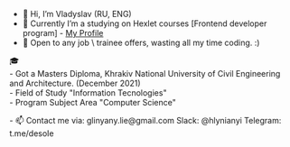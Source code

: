 - 👋 Hi, I’m Vladyslav (RU, ENG)
- 👀 Currently I’m a studying on Hexlet courses [Frontend developer program] - <a href="https://ru.hexlet.io/u/glinyany">My Profile</a>
- 💞️ Open to any job \ trainee offers, wasting all my time coding. :)
<p>🎓<br>- Got a Masters Diploma, Khrakiv National University of Civil Engineering and Architecture. (December 2021)
<br>- Field of Study "Information Tecnologies"
<br>- Program Subject Area "Computer Science" </p>
- 📫 Contact me via:
        glinyany.lie@gmail.com
        Slack: @hlynianyi
        Telegram: t.me/desoIe

<!---
glinyany/glinyany is a ✨ special ✨ repository because its `README.md` (this file) appears on your GitHub profile.
You can click the Preview link to take a look at your changes.
--->
